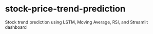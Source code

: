 # stock-price-trend-prediction
Stock trend prediction using LSTM, Moving Average, RSI, and Streamlit dashboard
